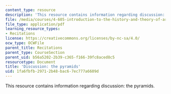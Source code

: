```yaml
---
content_type: resource
description: 'This resource contains information regarding discussion: the pyramids.'
file: /media/courses/4-605-introduction-to-the-history-and-theory-of-architecture-spring-2012/1fa6fbfb29712b48bac67ec777a6609d_MIT4_605S12_rec04.pdf
file_type: application/pdf
learning_resource_types:
- Recitations
license: https://creativecommons.org/licenses/by-nc-sa/4.0/
ocw_type: OCWFile
parent_title: Recitations
parent_type: CourseSection
parent_uid: b56a5202-2b39-c365-f166-39fc8aced8c5
resourcetype: Document
title: 'Discussion: the pyramids'
uid: 1fa6fbfb-2971-2b48-bac6-7ec777a6609d
---
```

This resource contains information regarding discussion: the pyramids.